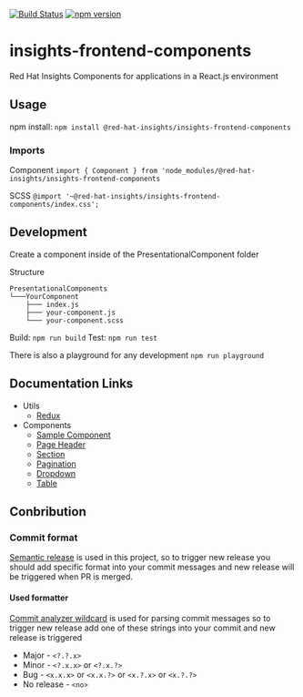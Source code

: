 [![Build Status](https://travis-ci.org/RedHatInsights/insights-frontend-components.svg?branch=master)](https://travis-ci.org/RedHatInsights/insights-chrome)
[![npm version](https://badge.fury.io/js/%40red-hat-insights%2Finsights-frontend-components.svg)](https://badge.fury.io/js/%40red-hat-insights%2Finsights-frontend-components)

# insights-frontend-components
Red Hat Insights Components for applications in a React.js environment

## Usage
npm install: `npm install @red-hat-insights/insights-frontend-components`

### Imports
Component
`import { Component } from 'node_modules/@red-hat-insights/insights-frontend-components`

SCSS
`@import '~@red-hat-insights/insights-frontend-components/index.css';`


## Development
Create a component inside of the PresentationalComponent folder

Structure
```
PresentationalComponents
└───YourComponent
    ├─── index.js
    ├─── your-component.js
    └─── your-component.scss
```

Build: `npm run build`
Test: `npm run test`

There is also a playground for any development
`npm run playground`

## Documentation Links
* Utils
    * [Redux](doc/utils/redux.md)
* Components
    * [Sample Component](doc/components/sample.md)
    * [Page Header](doc/components/page_header.md)
    * [Section](doc/components/section.md)
    * [Pagination](doc/components/pagination.md)
    * [Dropdown](doc/components/Dropdown.md)
    * [Table](doc/components/Table.md)

## Conbribution
### Commit format
[Semantic release](https://github.com/semantic-release/semantic-release) is used in this project, so to trigger new release you should add specific format into your commit messages and new release will be triggered when PR is merged.

#### Used formatter
[Commit analyzer wildcard](https://github.com/karelhala/commit-analyzer-wildcard) is used for parsing commit messages so to trigger new release add one of these strings into your commit and new release is triggered
* Major - `<?.?.x>`
* Minor - `<?.x.x>` or `<?.x.?>`
* Bug - `<x.x.x>` or `<x.x.?>` or `<x.?.x>` or `<x.?.?>`
* No release - `<no>`

